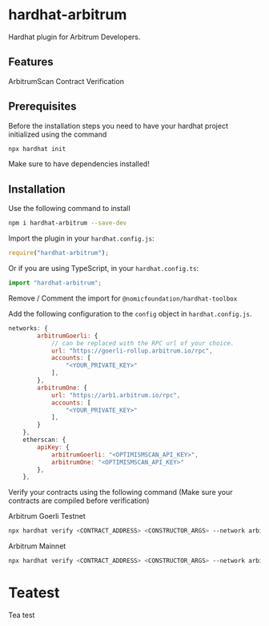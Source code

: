# hardhat-arbitrum

Hardhat plugin for Arbitrum Developers.

## Features

ArbitrumScan Contract Verification

## Prerequisites

Before the installation steps you need to have your hardhat project initialized using the command

```bash
npx hardhat init
```

Make sure to have dependencies installed!

## Installation

Use the following command to install

```bash
npm i hardhat-arbitrum --save-dev
```

Import the plugin in your `hardhat.config.js`:

```js
require("hardhat-arbitrum");
```

Or if you are using TypeScript, in your `hardhat.config.ts`:

```ts
import "hardhat-arbitrum";
```

Remove / Comment the import for `@nomicfoundation/hardhat-toolbox`

Add the following configuration to the `config` object in `hardhat.config.js`.

```js
networks: {
        arbitrumGoerli: {
            // can be replaced with the RPC url of your choice.
            url: "https://goerli-rollup.arbitrum.io/rpc",
            accounts: [
                "<YOUR_PRIVATE_KEY>"
            ],
        },
        arbitrumOne: {
            url: "https://arb1.arbitrum.io/rpc",
            accounts: [
                "<YOUR_PRIVATE_KEY>"
            ],
        }
    },
    etherscan: {
        apiKey: {
            arbitrumGoerli: "<OPTIMISMSCAN_API_KEY>",
            arbitrumOne: "<OPTIMISMSCAN_API_KEY>"
        },
    },
```

Verify your contracts using the following command (Make sure your contracts are compiled before verification)

Arbitrum Goerli Testnet

```bash
npx hardhat verify <CONTRACT_ADDRESS> <CONSTRUCTOR_ARGS> --network arbitrumGoerli
```

Arbitrum Mainnet

```bash
npx hardhat verify <CONTRACT_ADDRESS> <CONSTRUCTOR_ARGS> --network arbitrumOne
```
# Teatest
Tea test
